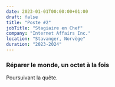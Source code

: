 ```yaml
---
date: 2023-01-01T00:00:00+01:00
draft: false
title: "Poste #2"
jobTitle: "Stagiaire en Chef"
company: "Internet Affairs Inc."
location: "Stavanger, Norvège"
duration: "2023-2024"
---
```

### Réparer le monde, un octet à la fois

Poursuivant la quête.